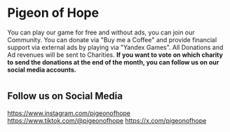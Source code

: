 # Pigeon of Hope

You can play our game for free and without ads, you can join our Community. You can donate via "Buy me a Coffee" and provide financial support via external ads by playing via "Yandex Games". All Donations and Ad revenues will be sent to Charities.
**If you want to vote on which charity to send the donations at the end of the month, you can follow us on our social media accounts.**

#
## Follow us on Social Media
https://www.instagram.com/pigeonofhope
https://www.tiktok.com/@pigeonofhope
https://x.com/pigeonofhope
##

